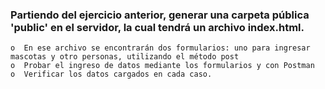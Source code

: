 ###  Partiendo del ejercicio anterior, generar una carpeta pública 'public' en el servidor, la cual tendrá un archivo index.html. 

	o  En ese archivo se encontrarán dos formularios: uno para ingresar mascotas y otro personas, utilizando el método post
	o  Probar el ingreso de datos mediante los formularios y con Postman
	o  Verificar los datos cargados en cada caso.
